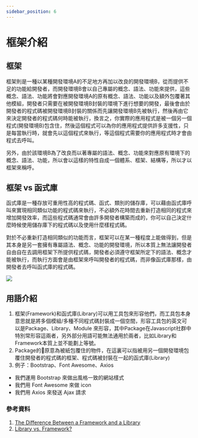 ```yaml
---
sidebar_position: 6
---
```


# 框架介紹

## 框架

框架則是一種以某種開發環境A的不足地方再加以改良的開發環境B，從而提供不足的功能給開發者，而開發環境B會以自己專屬的概念、語法、功能來提供，這些概念、語法、功能將會對應開發環境A的原有概念、語法、功能以及額外包覆著其他模組，開發者只需要在被開發環境B封裝的環境下進行想要的開發，最後會由於開發者的程式碼被開發環境B封裝的關係而先讓開發環境B先被執行，然後再由它來決定開發者的程式碼何時能被執行，換言之，你實際的應用程式是被一個另一個程式(開發環境B)包含住，然後這個程式可以為你的應用程式提供許多支援性，只是每當執行時，就會先以這個程式來執行，等這個程式需要你的應用程式時才會由程式去呼叫。

另外，由於該環境B為了改良而以著專屬的語法、概念、功能來對應原有環境下的概念、語法、功能，所以會以這樣的特性自成一個體系、框架、結構等，所以才以框架來稱呼。

## 框架 vs 函式庫

函式庫是一種存放可重用性高的程式碼、函式、類別的儲存庫，可以藉由函式庫呼叫來實現相同類似功能的程式碼來執行，不必額外花時間去重新打造相同的程式來增加開發效率，而這些程式碼通常會由許多開發者構築而成的，你可以自己決定什麼時候使用儲存庫下的程式碼以及使用什麼樣程式碼。

對於不必重新打造相同類似的功能而言，框架可以在某一種程度上能做得到，但是其本身是另一套擁有專屬語法、概念、功能的開發環境，所以本質上無法讓開發者自由自在去調用框架下所提供程式碼，開發者必須遵守框架所定下的語法、概念才能被執行，而執行方面會是由框架來呼叫開發者的程式碼，而非像函式庫那樣，由開發者去呼叫函式庫的程式碼。

![](https://res.cloudinary.com/dqfxgtyoi/image/upload/v1634139009/blog/SE/frameworkVSLibrary_twgjx3.png)

## 用語介紹
1. 框架(Framework)和函式庫(Library)可以用工具包來形容他們，而工具包本身意思就是將多個模組/多種不同程式碼封裝成一個空間，形容工具包的英文可以是Package、Library、Module 來形容，其中Package在Javascript社群中特別常形容這兩者，另外部分用語可能無法通用於兩者，比如Library和Framework本質上並不能劃上等號。
2. Package的原意為被紙包覆住的物件，在這裏可以指被用另一個開發環境包覆住開發者的程式碼的框架、程式碼被封裝在一起的函式庫(Library)
3. 例子：Bootstrap、Font Awesome、Axios
 - 我們運用 Bootstrap 來做出風格一致的網站樣式
 - 我們用 Font Awesome 來做 icon
 - 我們用 Axios 來發送 Ajax 請求

### 參考資料
1. [The Difference Between a Framework and a Library](https://www.freecodecamp.org/news/the-difference-between-a-framework-and-a-library-bd133054023f/)
2. [Library vs. Framework?](https://www.programcreek.com/2011/09/what-is-the-difference-between-a-java-library-and-a-framework/)